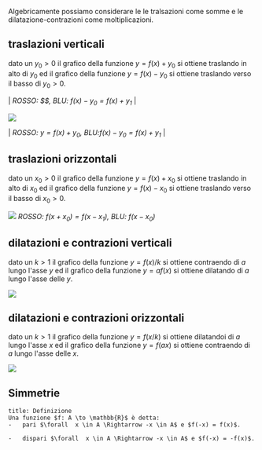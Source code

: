Algebricamente possiamo considerare le le tralsazioni come somme e le
dilatazione-contrazioni come moltiplicazioni.

## traslazioni verticali 

dato un $y_0 > 0$ il grafico della funzione $y =f(x) + y_0$ si ottiene
traslando in alto di $y_0$ ed il grafico della funzione $y = f(x) - y_0$
si ottiene traslando verso il basso di $y_0 > 0$.


| *ROSSO: $$, BLU: $f(x)-y_{0} = f(x) + y_{1}$* |

 
 ![](es_traslazione_verticale.png)              

| *ROSSO: $y = f(x) + y_0$, BLU:$f(x)-y_0 = f(x)+y_1$* | 

## traslazioni orizzontali 

dato un $x_0 > 0$ il grafico della funzione $y =f(x) + x_0$ si ottiene
traslando in alto di $x_0$ ed il grafico della funzione $y = f(x) - x_0$
si ottiene traslando verso il basso di $x_0 > 0$.


![](es_traslazione_orizzontale.png)
*ROSSO: $f(x+x_0) = f(x- x_1)$, BLU: $f(x-x_0)$*

## dilatazioni e contrazioni verticali 

dato un $k > 1$ il grafico della funzione $y = f(x)/k$ si ottiene
contraendo di $a$ lungo l'asse $y$ ed il grafico della funzione
$y = af(x)$ si ottiene dilatando di $a$ lungo l'asse delle $y$.

![](es_dilatazione_verticale.png)

## dilatazioni e contrazioni orizzontali 

dato un $k > 1$ il grafico della funzione $y = f(x/k)$ si ottiene
dilatandoi di $a$ lungo l'asse $x$ ed il grafico della funzione
$y = f(ax)$ si ottiene contraendo di $a$ lungo l'asse delle $x$.

![](es_dilatazione_orizzontale.png)

## Simmetrie

```ad-note
title: Definizione
Una funzione $f: A \to \mathbb{R}$ è detta:
-   pari $\forall  x \in A \Rightarrow -x \in A$ e $f(-x) = f(x)$.

-   dispari $\forall  x \in A \Rightarrow -x \in A$ e $f(-x) = -f(x)$.
```
